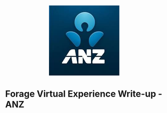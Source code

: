 <p align="center">
  <img src="./anz/anz_logo.jpg">
  <br>
  <h1>Forage Virtual Experience Write-up - ANZ</h1>
</p>
